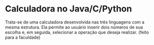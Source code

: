 # Calculadora no Java/C/Python
Trata-se de uma calculadora desenvolvida nas três linguagens com a mesma estrutura. Ela permite ao usuário inserir dois números de sua escolha e, em seguida, selecionar a operação que deseja realizar. 
(feito para a faculdade)
